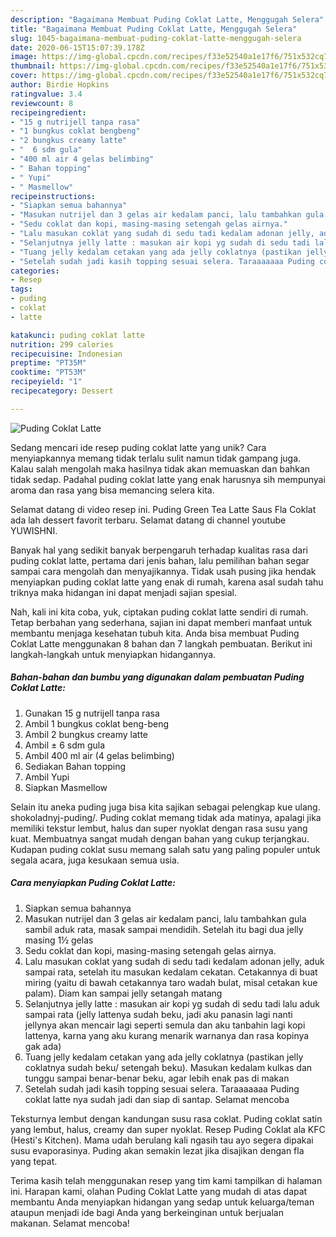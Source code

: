 ```yaml
---
description: "Bagaimana Membuat Puding Coklat Latte, Menggugah Selera"
title: "Bagaimana Membuat Puding Coklat Latte, Menggugah Selera"
slug: 1045-bagaimana-membuat-puding-coklat-latte-menggugah-selera
date: 2020-06-15T15:07:39.178Z
image: https://img-global.cpcdn.com/recipes/f33e52540a1e17f6/751x532cq70/puding-coklat-latte-foto-resep-utama.jpg
thumbnail: https://img-global.cpcdn.com/recipes/f33e52540a1e17f6/751x532cq70/puding-coklat-latte-foto-resep-utama.jpg
cover: https://img-global.cpcdn.com/recipes/f33e52540a1e17f6/751x532cq70/puding-coklat-latte-foto-resep-utama.jpg
author: Birdie Hopkins
ratingvalue: 3.4
reviewcount: 8
recipeingredient:
- "15 g nutrijell tanpa rasa"
- "1 bungkus coklat bengbeng"
- "2 bungkus creamy latte"
- "  6 sdm gula"
- "400 ml air 4 gelas belimbing"
- " Bahan topping"
- " Yupi"
- " Masmellow"
recipeinstructions:
- "Siapkan semua bahannya"
- "Masukan nutrijel dan 3 gelas air kedalam panci, lalu tambahkan gula sambil aduk rata, masak sampai mendidih. Setelah itu bagi dua jelly masing 1½ gelas"
- "Sedu coklat dan kopi, masing-masing setengah gelas airnya."
- "Lalu masukan coklat yang sudah di sedu tadi kedalam adonan jelly, aduk sampai rata, setelah itu masukan kedalam cekatan. Cetakannya di buat miring (yaitu di bawah cetakannya taro wadah bulat, misal cetakan kue palam). Diam kan sampai jelly setangah matang"
- "Selanjutnya jelly latte : masukan air kopi yg sudah di sedu tadi lalu aduk sampai rata (jelly lattenya sudah beku, jadi aku panasin lagi nanti jellynya akan mencair lagi seperti semula dan aku tanbahin lagi kopi lattenya, karna yang aku kurang menarik warnanya dan rasa kopinya gak ada)"
- "Tuang jelly kedalam cetakan yang ada jelly coklatnya (pastikan jelly coklatnya sudah beku/ setengah beku). Masukan kedalam kulkas dan tunggu sampai benar-benar beku, agar lebih enak pas di makan"
- "Setelah sudah jadi kasih topping sesuai selera. Taraaaaaaa Puding coklat latte nya sudah jadi dan siap di santap. Selamat mencoba"
categories:
- Resep
tags:
- puding
- coklat
- latte

katakunci: puding coklat latte 
nutrition: 299 calories
recipecuisine: Indonesian
preptime: "PT35M"
cooktime: "PT53M"
recipeyield: "1"
recipecategory: Dessert

---
```



![Puding Coklat Latte](https://img-global.cpcdn.com/recipes/f33e52540a1e17f6/751x532cq70/puding-coklat-latte-foto-resep-utama.jpg)

Sedang mencari ide resep puding coklat latte yang unik? Cara menyiapkannya memang tidak terlalu sulit namun tidak gampang juga. Kalau salah mengolah maka hasilnya tidak akan memuaskan dan bahkan tidak sedap. Padahal puding coklat latte yang enak harusnya sih mempunyai aroma dan rasa yang bisa memancing selera kita.

Selamat datang di video resep ini. Puding Green Tea Latte Saus Fla Coklat ada lah dessert favorit terbaru. Selamat datang di channel youtube YUWISHNI.

Banyak hal yang sedikit banyak berpengaruh terhadap kualitas rasa dari puding coklat latte, pertama dari jenis bahan, lalu pemilihan bahan segar sampai cara mengolah dan menyajikannya. Tidak usah pusing jika hendak menyiapkan puding coklat latte yang enak di rumah, karena asal sudah tahu triknya maka hidangan ini dapat menjadi sajian spesial.


Nah, kali ini kita coba, yuk, ciptakan puding coklat latte sendiri di rumah. Tetap berbahan yang sederhana, sajian ini dapat memberi manfaat untuk membantu menjaga kesehatan tubuh kita. Anda bisa membuat Puding Coklat Latte menggunakan 8 bahan dan 7 langkah pembuatan. Berikut ini langkah-langkah untuk menyiapkan hidangannya.

<!--inarticleads1-->

##### Bahan-bahan dan bumbu yang digunakan dalam pembuatan Puding Coklat Latte:

1. Gunakan 15 g nutrijell tanpa rasa
1. Ambil 1 bungkus coklat beng-beng
1. Ambil 2 bungkus creamy latte
1. Ambil  ± 6 sdm gula
1. Ambil 400 ml air (4 gelas belimbing)
1. Sediakan  Bahan topping
1. Ambil  Yupi
1. Siapkan  Masmellow


Selain itu aneka puding juga bisa kita sajikan sebagai pelengkap kue ulang. shokoladnyj-puding/. Puding coklat memang tidak ada matinya, apalagi jika memiliki tekstur lembut, halus dan super nyoklat dengan rasa susu yang kuat. Membuatnya sangat mudah dengan bahan yang cukup terjangkau. Kudapan puding coklat susu memang salah satu yang paling populer untuk segala acara, juga kesukaan semua usia. 

<!--inarticleads2-->

##### Cara menyiapkan Puding Coklat Latte:

1. Siapkan semua bahannya
1. Masukan nutrijel dan 3 gelas air kedalam panci, lalu tambahkan gula sambil aduk rata, masak sampai mendidih. Setelah itu bagi dua jelly masing 1½ gelas
1. Sedu coklat dan kopi, masing-masing setengah gelas airnya.
1. Lalu masukan coklat yang sudah di sedu tadi kedalam adonan jelly, aduk sampai rata, setelah itu masukan kedalam cekatan. Cetakannya di buat miring (yaitu di bawah cetakannya taro wadah bulat, misal cetakan kue palam). Diam kan sampai jelly setangah matang
1. Selanjutnya jelly latte : masukan air kopi yg sudah di sedu tadi lalu aduk sampai rata (jelly lattenya sudah beku, jadi aku panasin lagi nanti jellynya akan mencair lagi seperti semula dan aku tanbahin lagi kopi lattenya, karna yang aku kurang menarik warnanya dan rasa kopinya gak ada)
1. Tuang jelly kedalam cetakan yang ada jelly coklatnya (pastikan jelly coklatnya sudah beku/ setengah beku). Masukan kedalam kulkas dan tunggu sampai benar-benar beku, agar lebih enak pas di makan
1. Setelah sudah jadi kasih topping sesuai selera. Taraaaaaaa Puding coklat latte nya sudah jadi dan siap di santap. Selamat mencoba


Teksturnya lembut dengan kandungan susu rasa coklat. Puding coklat satin yang lembut, halus, creamy dan super nyoklat. Resep Puding Coklat ala KFC (Hesti&#39;s Kitchen). Mama udah berulang kali ngasih tau ayo segera dipakai susu evaporasinya. Puding akan semakin lezat jika disajikan dengan fla yang tepat. 

Terima kasih telah menggunakan resep yang tim kami tampilkan di halaman ini. Harapan kami, olahan Puding Coklat Latte yang mudah di atas dapat membantu Anda menyiapkan hidangan yang sedap untuk keluarga/teman ataupun menjadi ide bagi Anda yang berkeinginan untuk berjualan makanan. Selamat mencoba!

